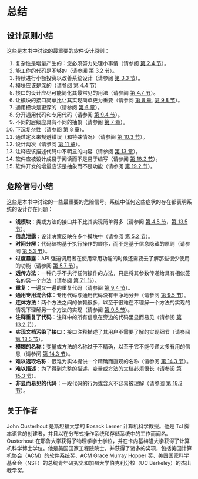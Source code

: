 # 总结

## 设计原则小结

这些是本书中讨论的最重要的软件设计原则：

1. 复杂性是增量产生的：您必须努力处理小事情（请参阅 [第 2.4 节](ch02.md)）。
2. 能工作的代码是不够的（请参阅 [第 3.2 节](ch03.md)）。
3. 持续进行小额投资以改善系统设计（请参阅 [第 3.3 节](ch03.md)）。
4. 模块应该是深的（请参阅 [第 4.4 节](ch04.md)）
5. 接口的设计应尽可能简化其最常见的用法（请参阅 [第 4.7 节](ch04.md)）。
6. 让模块的接口简单比让其实现简单更为重要（请参阅 [第 8 章](ch08.md), [第 9.8 节](ch09.md)）。
7. 通用模块是更深的（请参阅 [第 6 章](ch06.md)）。
8. 分开通用代码和专用代码（请参阅 [第 9.4 节](ch09.md)）。
9. 不同的层级应具有不同的抽象（请参阅 [第 7 章](ch07.md)）。
10. 下沉复杂性（请参阅 [第 8 章](ch08.md)）。
11. 通过定义来规避错误（和特殊情况）（请参阅 [第 10.3 节](ch10.md)）。
12. 设计两次（请参阅 [第 11 章](ch11.md)）。
13. 注释应该描述代码中不明显的内容（请参阅 [第 13 章](ch13.md)）。
14. 软件应被设计成易于阅读而不是易于编写（请参阅 [第 18.2 节](ch18.md)）。
15. 软件开发的增量应该是抽象而不是功能（请参阅 [第 19.2 节](ch19.md)）。

## 危险信号小结

这些是本书中讨论的一些最重要的危险信号。系统中任何这些症状的存在都表明系统的设计存在问题：

- **浅模块**：类或方法的接口并不比其实现简单得多（请参阅 [第 4.5 节](ch04.md)，[第 13.5 节](ch13.md)）。
- **信息泄露**：设计决策反映在多个模块中（请参阅 [第 5.2 节](ch05.md)）。
- **时间分解**：代码结构基于执行操作的顺序，而不是基于信息隐藏的原则（请参阅 [第 5.3 节](ch05.md)）。
- **过度暴露**：API 强迫调用者在使用常用功能的时候还需要去了解那些很少使用的功能（请参阅 [第 5.7 节](ch05.md)）。
- **透传方法**：一种几乎不执行任何操作的方法，只是将其参数传递给具有相似签名的另一个方法（请参阅 [第 7.1 节](ch07.md)）。
- **重复**：一遍又一遍的重复代码（请参阅 [第 9.4 节](ch09.md)）。
- **通用专用混合体**：专用代码与通用代码没有干净地分开（请参阅 [第 9.5 节](ch09.md)）。
- **连体方法**：两个方法之间的依赖很多，以至于很难在不理解一个方法的实现的情况下理解另一个方法的实现（请参阅 [第 9.8 节](ch09.md)）。
- **注释重复了代码**：注释中的所有信息在旁边的代码里显而易见（请参阅 [第 13.2 节](ch13.md)）。
- **实现文档污染了接口**：接口注释描述了其用户不需要了解的实现细节（请参阅 [第 13.5 节](ch13.md)）。
- **模糊的名称**：变量或方法的名称过于不精确，以至于它不能传递太多有用的信息（请参阅 [第 14.3 节](ch14.md)）。
- **难以选取名称**：很难为实体提供一个精确而直观的名称（请参阅 [第 14.3 节](ch14.md)）。
- **难以描述**：为了得到完整的描述，变量或方法的文档必须很长（请参阅 [第 15.3 节](ch15.md)）。
- **非显而易见的代码**：一段代码的行为或含义不容易被理解（请参阅 [第 18.2 节](ch18.md)）。

## 关于作者

John Ousterhout 是斯坦福大学的 Bosack Lerner 计算机科学教授。他是 Tcl 脚本语言的创建者，并且以在分布式操作系统和存储系统中的工作而闻名。Ousterhout 在耶鲁大学获得了物理学学士学位，并在卡内基梅隆大学获得了计算机科学博士学位。他是美国国家工程院院士，并获得了诸多的奖项，包括美国计算机协会（ACM）的软件系统奖、ACM Grace Murray Hopper 奖、美国国家科学基金会（NSF）的总统青年研究奖和加州大学伯克利分校（UC Berkeley）的杰出教学奖。